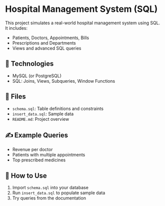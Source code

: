 # Hospital Management System (SQL)

This project simulates a real-world hospital management system using SQL. It includes:

- Patients, Doctors, Appointments, Bills
- Prescriptions and Departments
- Views and advanced SQL queries

## 🔧 Technologies
- MySQL (or PostgreSQL)
- SQL: Joins, Views, Subqueries, Window Functions

## 📁 Files
- `schema.sql`: Table definitions and constraints
- `insert_data.sql`: Sample data
- `README.md`: Project overview

## ✍️ Example Queries
- Revenue per doctor
- Patients with multiple appointments
- Top prescribed medicines

## 📌 How to Use
1. Import `schema.sql` into your database
2. Run `insert_data.sql` to populate sample data
3. Try queries from the documentation
